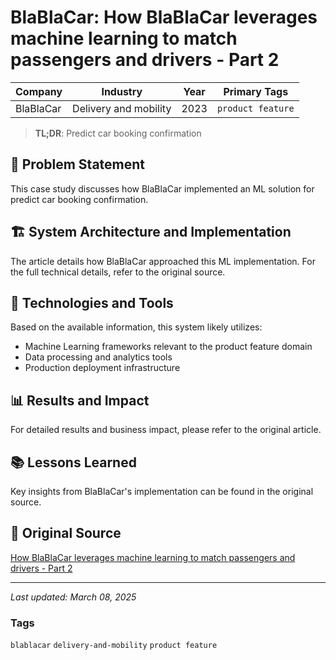 # BlaBlaCar: How BlaBlaCar leverages machine learning to match passengers and drivers - Part 2

| Company | Industry | Year | Primary Tags | 
|---------|----------|------|--------------|
| BlaBlaCar | Delivery and mobility | 2023 | `product feature` |

> **TL;DR**: Predict car booking confirmation

## 📝 Problem Statement

This case study discusses how BlaBlaCar implemented an ML solution for predict car booking confirmation.

## 🏗️ System Architecture and Implementation

The article details how BlaBlaCar approached this ML implementation. For the full technical details, refer to the original source.

## 🔧 Technologies and Tools

Based on the available information, this system likely utilizes:

- Machine Learning frameworks relevant to the product feature domain
- Data processing and analytics tools
- Production deployment infrastructure

## 📊 Results and Impact

For detailed results and business impact, please refer to the original article.

## 📚 Lessons Learned

Key insights from BlaBlaCar's implementation can be found in the original source.

## 🔗 Original Source

[How BlaBlaCar leverages machine learning to match passengers and drivers - Part 2](https://medium.com/blablacar/how-blablacar-leverages-machine-learning-to-match-passengers-and-drivers-part-2-5c69c7dd5105)

---

*Last updated: March 08, 2025*

### Tags

`blablacar` `delivery-and-mobility` `product feature`
